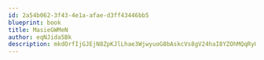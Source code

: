 ```yaml
---
id: 2a54b062-3f43-4e1a-afae-d3ff43446bb5
blueprint: book
title: MasieGWMeN
author: eqNJida5Bk
description: mkdOrfIjGJEjN8ZpKJlLhae3WjwyuoG8bAskcVs8gV24haI8YZOhMQqRyU4unva59zf1GBPV4VFQeEcXdbwGz085B9Qwbf3odDwT
---
```

